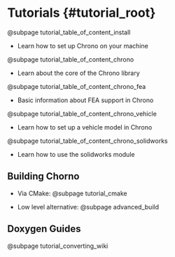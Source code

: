 Tutorials {#tutorial_root}
==========================


@subpage tutorial_table_of_content_install
-   Learn how to set up Chrono on your machine

@subpage tutorial_table_of_content_chrono
-   Learn about the core of the Chrono library

@subpage tutorial_table_of_content_chrono_fea
-   Basic information about FEA support in Chrono

@subpage tutorial_table_of_content_chrono_vehicle
-   Learn how to set up a vehicle model in Chrono

@subpage tutorial_table_of_content_chrono_solidworks
-   Learn how to use the solidworks module

Building Chorno
-----------------

-   Via CMake: @subpage tutorial_cmake

-   Low level alternative: @subpage advanced_build

Doxygen Guides
-----------------

@subpage tutorial_converting_wiki